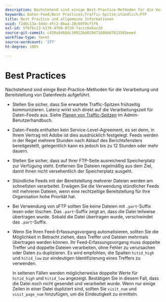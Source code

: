 ```yaml
---
description: Nachstehend sind einige Best-Practice-Methoden für die Verarbeitung und Bereitstellung von Datenfeeds aufgeführt.
keywords: Daten-Feed;Best Practices;Traffic-Spitze;stündlich;FTP
title: Best Practice und allgemeine Informationen
uuid: f2d6c13a-5d4e-4fc2-8baa-28c69f0cf5f6
exl-id: 5f6fbc13-b176-4f69-8f2d-7accc6e6ac2d
source-git-commit: c420a9468dc39922bd02047160bb07623503eee4
workflow-type: tm+mt
source-wordcount: '277'
ht-degree: 100%

---
```


# Best Practices

Nachstehend sind einige Best-Practice-Methoden für die Verarbeitung und Bereitstellung von Datenfeeds aufgeführt.

* Stellen Sie sicher, dass Sie erwartete Traffic-Spitzen frühzeitig kommunizieren. Latenz wirkt sich direkt auf die Verarbeitungszeit für Daten-Feeds aus. Siehe [Planen von Traffic-Spitzen](/help/admin/c-traffic-management/t-traffic-schedule-spike.md) im Admin-Benutzerhandbuch.

* Daten-Feeds enthalten kein Service-Level-Agreement, es sei denn, in Ihrem Vertrag mit Adobe ist dies ausdrücklich festgelegt. Feeds werden in der Regel mehrere Stunden nach Ablauf des Berichtsfensters bereitgestellt, gelegentlich kann es jedoch bis zu 12 Stunden oder mehr dauern.

* Stellen Sie sicher, dass auf Ihrer FTP-Seite ausreichend Speicherplatz zur Verfügung steht. Entfernen Sie Dateien regelmäßig aus dem Ziel, damit Ihnen nicht versehentlich der Speicherplatz ausgeht.

* Stündliche Feeds mit der Bereitstellung mehrerer Dateien werden am schnellsten verarbeitet. Erwägen Sie die Verwendung stündlicher Feeds mit mehreren Dateien, wenn eine rechtzeitige Bereitstellung für Ihre Organisation hohe Priorität hat.

* Bei Verwendung von sFTP sollten Sie keine Dateien mit `.part`-Suffix lesen oder löschen. Das `.part`-Suffix zeigt an, dass die Datei teilweise übertragen wurde. Sobald die Datei übertragen wurde, verschwindet das `.part`-Suffix.

* Wenn Sie Ihren Feed-Erfassungsvorgang automatisieren, sollten Sie die Möglichkeit in Betracht ziehen, dass Treffer und Dateien mehrmals übertragen werden können. Ihr Feed-Erfassungsvorgang muss doppelte Treffer und doppelte Dateien verarbeiten, ohne Fehler zu verursachen oder Daten zu duplizieren. Es wird empfohlen, die Spalten `hitid_high` und `hitid_low` zur eindeutigen Identifizierung eines Treffers zu verwenden.

   In seltenen Fällen werden möglicherweise doppelte Werte für `hitid_high` und `hitid_low` angezeigt. Bestätigen Sie in diesem Fall, dass die Datei noch nicht gesendet und verarbeitet wurde. Wenn nur einige Zeilen in einer Datei dupliziert sind, sollten Sie `visit_num` und `visit_page_num` hinzufügen, um die Eindeutigkeit zu ermitteln.
